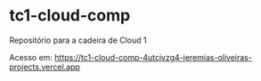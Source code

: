 # tc1-cloud-comp
Repositório para a cadeira de Cloud 1



Acesso em: https://tc1-cloud-comp-4utcjvzg4-jeremias-oliveiras-projects.vercel.app
